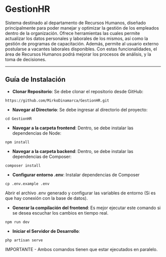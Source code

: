 # GestionHR
Sistema destinado al departamento de Recursos Humanos, diseñado principalmente para poder manejar y optimizar la gestión de los empleados dentro de la organización. Ofrece herramientas las cuales permite actualizar los datos personales y laborales de los mismos, así como la gestión de programas de capacitación. Además, permite al usuario externo postularse a vacantes laborales disponibles. Con estas funcionalidades, el área de Recursos Humanos podrá mejorar los procesos de análisis, y la toma de decisiones.

---------

## Guía de Instalación

- **Clonar Repositorio**: Se debe clonar el repositorio desde GitHub:
```
https://github.com/MirkoDinamarca/GestionHR.git
```

- **Navegar al Directorio**: Se debe ingresar al directorio del proyecto:
```
cd GestionHR
```

- **Navegar a la carpeta frontend**: Dentro, se debe instalar las dependencias de Node:
```
npm install
```

- **Navegar a la carpeta backend**: Dentro, se debe instalar las dependencias de Composer:
```
composer install
```

- **Configurar entorno .env**: Instalar dependencias de Composer
```
cp .env.example .env
```
Abrir el archivo .env generado y configurar las variables de entorno (Si es que hay conexión con la base de datos).

- **Generar la compilación del frontend**: Es mejor ejecutar este comando si se desea escuchar los cambios en tiempo real.
```
npm run dev
```

- **Iniciar el Servidor de Desarrollo**:
```
php artisan serve
```
IMPORTANTE - Ambos comandos tienen que estar ejecutados en paralelo.